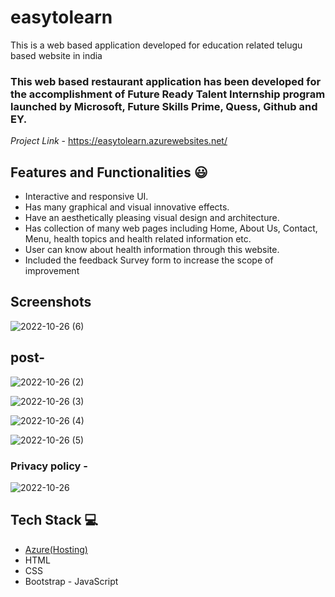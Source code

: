 # easytolearn
This is a web based application developed for education related telugu based website in india

### This web based restaurant application has been developed for the accomplishment of Future Ready Talent Internship program launched by Microsoft, Future Skills Prime, Quess, Github and EY.


*Project Link* - https://easytolearn.azurewebsites.net/


## Features and Functionalities 😃

- Interactive and responsive UI.
- Has many graphical and visual innovative effects.
- Have an aesthetically pleasing visual design and architecture.
- Has collection of many web pages including Home, About Us, Contact, Menu, health topics and health related information etc.
- User can know about health information through this website.
- Included the feedback Survey form to increase the scope of improvement 

## Screenshots


![2022-10-26 (6)](https://user-images.githubusercontent.com/103445362/197857991-b3d43664-3548-459a-a495-915152898ee6.png)



## post-

![2022-10-26 (2)](https://user-images.githubusercontent.com/103445362/197855473-8f9baa7b-afb3-41cb-9120-f75bd1a687a7.png)



![2022-10-26 (3)](https://user-images.githubusercontent.com/103445362/197855914-21126ac1-9b03-495b-bb15-b98671c80f07.png)




![2022-10-26 (4)](https://user-images.githubusercontent.com/103445362/197856221-dac733f9-0ecf-46c9-99a3-e8116bb1f4e0.png)



![2022-10-26 (5)](https://user-images.githubusercontent.com/103445362/197856523-34048dff-bc58-47f4-acf0-d6b6efe0fbc9.png)

   


### Privacy policy -



![2022-10-26](https://user-images.githubusercontent.com/103445362/197854216-f99cc57f-aa5d-4b69-8d2d-4a23044d29ef.png)


## Tech Stack 💻

- [Azure(Hosting)](https://azure.microsoft.com/en-in/features/azure-portal/)
- HTML
- CSS
- Bootstrap
- JavaScript
